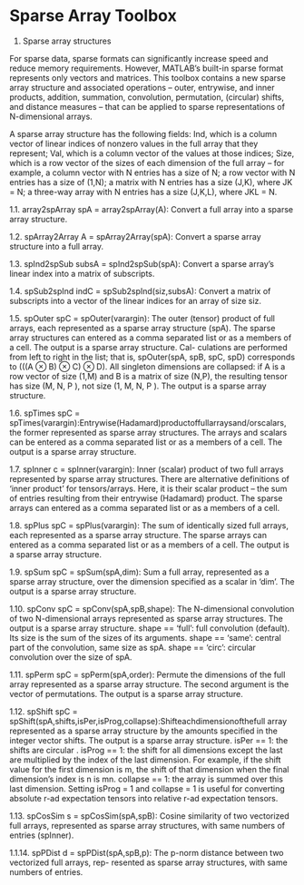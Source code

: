 # Sparse Array Toolbox

1. Sparse array structures

For sparse data, sparse formats can significantly increase speed and reduce memory requirements. However, MATLAB’s built-in sparse format represents only vectors and matrices. This toolbox contains a new sparse array structure and associated operations – outer, entrywise, and inner products, addition, summation, convolution, permutation, (circular) shifts, and distance measures – that can be applied to sparse representations of N-dimensional arrays.

A sparse array structure has the following fields: Ind, which is a column vector of linear indices of nonzero values in the full array that they represent; Val, which is a column vector of the values at those indices; Size, which is a row vector of the sizes of each dimension of the full array – for example, a column vector with N entries has a size of N; a row vector with N entries has a size of (1,N); a matrix with N entries has a size (J,K), where JK = N; a three-way array with N entries has a size (J,K,L), where JKL = N.

1.1. array2spArray
spA = array2spArray(A): Convert a full array into a sparse array structure.

1.2. spArray2Array
A = spArray2Array(spA): Convert a sparse array structure into a full array.

1.3. spInd2spSub
subsA = spInd2spSub(spA): Convert a sparse array’s linear index into a matrix of subscripts.

1.4. spSub2spInd
indC = spSub2spInd(siz,subsA): Convert a matrix of subscripts into a vector of the linear indices for an array of size siz.
 
1.5. spOuter
spC = spOuter(varargin): The outer (tensor) product of full arrays, each represented as a sparse array structure (spA). The sparse array structures can entered as a comma separated list or as a members of a cell. The output is a sparse array structure. Cal- culations are performed from left to right in the list; that is, spOuter(spA, spB, spC, spD) corresponds to (((A ⊗ B) ⊗ C) ⊗ D). All singleton dimensions are collapsed: if A is a row vector of size (1,M) and B is a matrix of size (N,P), the resulting tensor has size (M, N, P ), not size (1, M, N, P ). The output is a sparse array structure.

1.6. spTimes
spC = spTimes(varargin):Entrywise(Hadamard)productoffullarraysand/orscalars, the former represented as sparse array structures. The arrays and scalars can be entered as a comma separated list or as a members of a cell. The output is a sparse array structure.

1.7. spInner
c = spInner(varargin): Inner (scalar) product of two full arrays represented by sparse array structures. There are alternative definitions of ‘inner product’ for tensors/arrays. Here, it is their scalar product – the sum of entries resulting from their entrywise (Hadamard) product. The sparse arrays can entered as a comma separated list or as a members of a cell.

1.8. spPlus
spC = spPlus(varargin): The sum of identically sized full arrays, each represented as a sparse array structure. The sparse arrays can entered as a comma separated list or as a members of a cell. The output is a sparse array structure.

1.9. spSum
spC = spSum(spA,dim): Sum a full array, represented as a sparse array structure, over
the dimension specified as a scalar in ‘dim’. The output is a sparse array structure.

1.10. spConv
spC = spConv(spA,spB,shape): The N-dimensional convolution of two N-dimensional arrays represented as sparse array structures. The output is a sparse array structure.
shape == ‘full’: full convolution (default). Its size is the sum of the sizes of its arguments.
shape == ‘same’: central part of the convolution, same size as spA. shape == ‘circ’: circular convolution over the size of spA.

1.11. spPerm
spC = spPerm(spA,order): Permute the dimensions of the full array represented as a sparse array structure. The second argument is the vector of permutations. The output is a sparse array structure.

1.12. spShift
spC = spShift(spA,shifts,isPer,isProg,collapse):Shifteachdimensionofthefull array represented as a sparse array structure by the amounts specified in the integer vector shifts. The output is a sparse array structure.
isPer == 1: the shifts are circular .
isProg == 1: the shift for all dimensions except the last are multiplied by the index of the last dimension. For example, if the shift value for the first dimension is m, the shift of that dimension when the final dimension’s index is n is mn.
collapse == 1: the array is summed over this last dimension.
Setting isProg = 1 and collapse = 1 is useful for converting absolute r-ad expectation tensors into relative r-ad expectation tensors.

1.13. spCosSim
s = spCosSim(spA,spB): Cosine similarity of two vectorized full arrays, represented as sparse array structures, with same numbers of entries (spInner). 

1.1.14. spPDist
d = spPDist(spA,spB,p): The p-norm distance between two vectorized full arrays, rep- resented as sparse array structures, with same numbers of entries.
